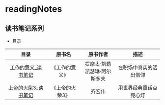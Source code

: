 # readingNotes
## 读书笔记系列

- 目录

|目录|原书名|原书作者|描述|
| :-: | :-: | :-: | :-: |
|[工作的意义_读书笔记](https://github.com/MrITzhongzi/readingNotes/tree/master/%E5%B7%A5%E4%BD%9C%E7%9A%84%E6%84%8F%E4%B9%89_%E8%AF%BB%E4%B9%A6%E7%AC%94%E8%AE%B0)|《工作的意义》|提摩太·凯勒 <br> 凯瑟琳·阿尔斯多夫 | 在职场中真实的活出信仰|
|[上帝的火柴3_读书笔记](https://github.com/MrITzhongzi/readingNotes/tree/master/%E4%B8%8A%E5%B8%9D%E7%9A%84%E7%81%AB%E6%9F%B43_%E8%AF%BB%E4%B9%A6%E7%AC%94%E8%AE%B0)|《上帝的火柴3》|齐宏伟|用世界经典童话点亮心灯|
